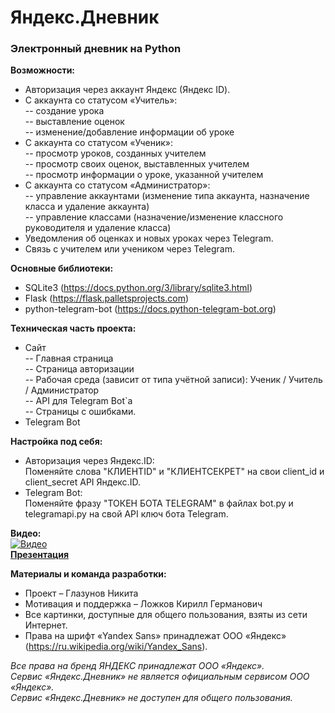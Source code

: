 # Яндекс.Дневник
### Электронный дневник на Python
**Возможности:**</br>
- Авторизация через аккаунт Яндекс (Яндекс ID).</br>
- С аккаунта со статусом «Учитель»:</br>
-- создание урока</br>
-- выставление оценок</br>
-- изменение/добавление информации об уроке</br>
- С аккаунта со статусом «Ученик»:</br>
-- просмотр уроков, созданных учителем</br>
-- просмотр своих оценок, выставленных учителем</br>
-- просмотр информации о уроке, указанной учителем</br>
- С аккаунта со статусом «Администратор»:</br>
-- управление аккаунтами (изменение типа аккаунта, назначение класса и удаление аккаунта)</br>
-- управление классами (назначение/изменение классного руководителя и удаление класса)</br>
- Уведомления об оценках и новых уроках через Telegram. </br>
- Связь с учителем или учеником через Telegram.</br>

**Основные библиотеки:**</br>
- SQLite3 (https://docs.python.org/3/library/sqlite3.html)</br>
- Flask (https://flask.palletsprojects.com)</br>
- python-telegram-bot (https://docs.python-telegram-bot.org)</br>

**Техническая часть проекта:**</br>
- Сайт</br>
    -- Главная страница</br>
    -- Страница авторизации</br>
    -- Рабочая среда (зависит от типа учётной записи): Ученик / Учитель / Администратор</br>
    -- API для Telegram Bot`а</br>
    -- Страницы с ошибками.</br>
- Telegram Bot</br>

**Настройка под себя:**
- Авторизация через Яндекс.ID:</br>
    Поменяйте слова "КЛИЕНТID" и "КЛИЕНТСЕКРЕТ" на свои client_id и client_secret API Яндекс.ID.
- Telegram Bot:</br>
    Поменяйте фразу "ТОКЕН БОТА TELEGRAM" в файлах bot.py и telegramapi.py на свой API ключ бота Telegram.

**Видео:**</br>
[![Видео](https://cdn.glitch.global/2bd82fef-921c-4ac4-9240-a3a0380407b9/logo.jpeg?v=1684668298741)](https://www.youtube.com/watch?v=Pv_fo_H9drw)</br>
[**Презентация**](https://github.com/ERKYNIS/python-electronic-dairy-old/raw/main/%D0%9F%D1%80%D0%B5%D0%B7%D0%B5%D0%BD%D1%82%D0%B0%D1%86%D0%B8%D1%8F.pptx)

**Материалы и команда разработки:**</br>
- Проект – Глазунов Никита</br>
- Мотивация и поддержка – Ложков Кирилл Германович</br>
- Все картинки, доступные для общего пользования, взяты из сети Интернет. </br>
- Права на шрифт «Yandex Sans» принадлежат ООО «Яндекс» (https://ru.wikipedia.org/wiki/Yandex_Sans).</br>

*Все права на бренд ЯНДЕКС принадлежат ООО «Яндекс».</br>
Сервис «Яндекс.Дневник» не является официальным сервисом ООО «Яндекс».</br>
Сервис «Яндекс.Дневник» не доступен для общего пользования.</br>*

